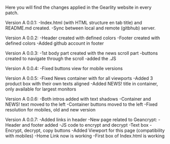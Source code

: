Here you will find the changes applied in the Gearlity website in every patch.

Version A 0.0.1:
    -Index.html (with HTML structure en tab title) and README.md created.
    -Sync between local and remote (gitbhub) server.

Version A 0.0.2:
    -Header created with defined colors
    -Footer created with defined colors
    -Added github account in footer

Version A 0.0.3:
    -1st body part created with the news scroll part
    -buttons created to navigate through the scroll
    -added the .JS 
    
Version A 0.0.4:
    -Fixed buttons view for mobile versions

Version A 0.0.5:
    -Fixed News container with for all viewports
    -Added 3 product box with their own texts aligned
    -Added NEWS! title in container, only available for largest monitors
    
Version A 0.0.6:
    -Both intros added with text shadows
    -Container and NEWS! text moved to the left
    -Container buttons moved to the left
    -Fixed resolution for mobiles, old and new version

Version A 0.0.7:
    -Added links in header
    -New page related to Geancrypt:
        -Header and footer added
        -JS code to encrypt and decrypt
        -Text box
        -Encrypt, decrypt, copy buttons
        -Added Viewport for this page (compatibility with mobiles)
    -Home Link now is working
    -First box of Index.html is working